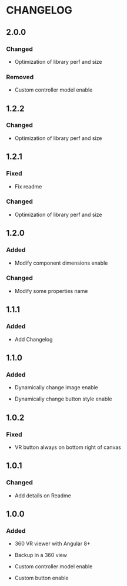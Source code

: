 # CHANGELOG

## 2.0.0

### Changed

* Optimization of library perf and size

### Removed

* Custom controller model enable

## 1.2.2

### Changed

* Optimization of library perf and size

## 1.2.1

### Fixed

* Fix readme

### Changed

* Optimization of library perf and size

## 1.2.0

### Added

* Modify component dimensions enable

### Changed

* Modify some properties name

## 1.1.1

### Added

* Add Changelog

## 1.1.0

### Added

* Dynamically change image enable

* Dynamically change button style enable

## 1.0.2

### Fixed

* VR button always on bottom right of canvas


## 1.0.1

### Changed

* Add details on Readme


## 1.0.0

### Added

* 360 VR viewer with Angular 8+

* Backup in a 360 view

* Custom controller model enable

* Custom button enable

